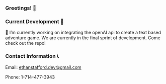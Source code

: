 ### Greetings! 👋

### Current Development 🚧
 🔭 I’m currently working on integrating the openAI api to create a text based adventure game. We are currently in the final sprint of development. Come check out the repo!

### Contact Information 📞
Email: ethanstafford.dev@gmail.com

Phone: 1-714-477-3943

